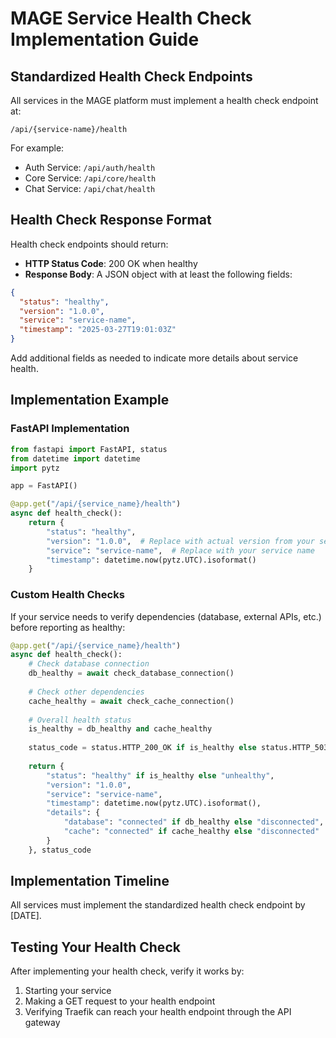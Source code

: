 # MAGE Service Health Check Implementation Guide

## Standardized Health Check Endpoints

All services in the MAGE platform must implement a health check endpoint at:

```
/api/{service-name}/health
```

For example:
- Auth Service: `/api/auth/health`
- Core Service: `/api/core/health`
- Chat Service: `/api/chat/health`

## Health Check Response Format

Health check endpoints should return:

- **HTTP Status Code**: 200 OK when healthy
- **Response Body**: A JSON object with at least the following fields:

```json
{
  "status": "healthy",
  "version": "1.0.0", 
  "service": "service-name",
  "timestamp": "2025-03-27T19:01:03Z"
}
```

Add additional fields as needed to indicate more details about service health.

## Implementation Example

### FastAPI Implementation

```python
from fastapi import FastAPI, status
from datetime import datetime
import pytz

app = FastAPI()

@app.get("/api/{service_name}/health")
async def health_check():
    return {
        "status": "healthy",
        "version": "1.0.0",  # Replace with actual version from your service
        "service": "service-name",  # Replace with your service name
        "timestamp": datetime.now(pytz.UTC).isoformat()
    }
```

### Custom Health Checks

If your service needs to verify dependencies (database, external APIs, etc.) before reporting as healthy:

```python
@app.get("/api/{service_name}/health")
async def health_check():
    # Check database connection
    db_healthy = await check_database_connection()
    
    # Check other dependencies
    cache_healthy = await check_cache_connection()
    
    # Overall health status
    is_healthy = db_healthy and cache_healthy
    
    status_code = status.HTTP_200_OK if is_healthy else status.HTTP_503_SERVICE_UNAVAILABLE
    
    return {
        "status": "healthy" if is_healthy else "unhealthy",
        "version": "1.0.0",
        "service": "service-name",
        "timestamp": datetime.now(pytz.UTC).isoformat(),
        "details": {
            "database": "connected" if db_healthy else "disconnected",
            "cache": "connected" if cache_healthy else "disconnected"
        }
    }, status_code
```

## Implementation Timeline

All services must implement the standardized health check endpoint by [DATE].

## Testing Your Health Check

After implementing your health check, verify it works by:

1. Starting your service
2. Making a GET request to your health endpoint
3. Verifying Traefik can reach your health endpoint through the API gateway 